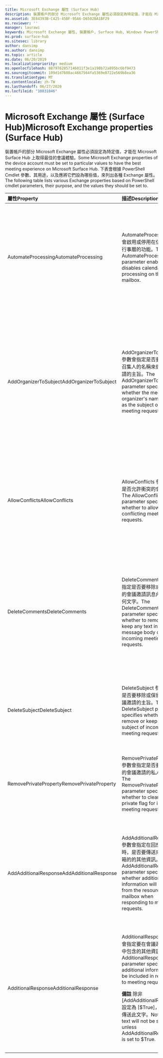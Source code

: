 ```yaml
---
title: Microsoft Exchange 屬性 (Surface Hub)
description: 裝置帳戶的部分 Microsoft Exchange 屬性必須設定為特定值，才能在 Microsoft Surface Hub 上取得最佳的會議體驗。
ms.assetid: 3E84393B-C425-45BF-95A6-D6502BA1BF29
ms.reviewer: ''
manager: laurawi
keywords: Microsoft Exchange 屬性, 裝置帳戶, Surface Hub, Windows PowerShell Cmdlet
ms.prod: surface-hub
ms.sitesec: library
author: dansimp
ms.author: dansimp
ms.topic: article
ms.date: 06/20/2019
ms.localizationpriority: medium
ms.openlocfilehash: 8879762857146011f3e1a198b72a895bc6bf9473
ms.sourcegitcommit: 109d1d7608ac4667564fa5369e8722e569b8ea36
ms.translationtype: MT
ms.contentlocale: zh-TW
ms.lasthandoff: 06/27/2020
ms.locfileid: "10831846"
---
```

# <span data-ttu-id="aca91-104">Microsoft Exchange 屬性 (Surface Hub)</span><span class="sxs-lookup"><span data-stu-id="aca91-104">Microsoft Exchange properties (Surface Hub)</span></span>


<span data-ttu-id="aca91-105">裝置帳戶的部分 Microsoft Exchange 屬性必須設定為特定值，才能在 Microsoft Surface Hub 上取得最佳的會議體驗。</span><span class="sxs-lookup"><span data-stu-id="aca91-105">Some Microsoft Exchange properties of the device account must be set to particular values to have the best meeting experience on Microsoft Surface Hub.</span></span> <span data-ttu-id="aca91-106">下表會根據 PowerShell Cmdlet 參數、其用途，以及應將它們設為哪些值，來列出各種 Exchange 屬性。</span><span class="sxs-lookup"><span data-stu-id="aca91-106">The following table lists various Exchange properties based on PowerShell cmdlet parameters, their purpose, and the values they should be set to.</span></span>

<table>
<colgroup>
<col width="25%" />
<col width="25%" />
<col width="25%" />
<col width="25%" />
</colgroup>
<thead>
<tr class="header">
<th align="left"><span data-ttu-id="aca91-107">屬性</span><span class="sxs-lookup"><span data-stu-id="aca91-107">Property</span></span></th>
<th align="left"><span data-ttu-id="aca91-108">描述</span><span class="sxs-lookup"><span data-stu-id="aca91-108">Description</span></span></th>
<th align="left"><span data-ttu-id="aca91-109">值</span><span class="sxs-lookup"><span data-stu-id="aca91-109">Value</span></span></th>
<th align="left"><span data-ttu-id="aca91-110">影響</span><span class="sxs-lookup"><span data-stu-id="aca91-110">Impact</span></span></th>
</tr>
</thead>
<tbody>
<tr class="odd">
<td align="left"><p><span data-ttu-id="aca91-111">AutomateProcessing</span><span class="sxs-lookup"><span data-stu-id="aca91-111">AutomateProcessing</span></span></p></td>
<td align="left"><p><span data-ttu-id="aca91-112">AutomateProcessing 參數會啟用或停用在信箱上處理行事曆的功能。</span><span class="sxs-lookup"><span data-stu-id="aca91-112">The AutomateProcessing parameter enables or disables calendar processing on the mailbox.</span></span></p></td>
<td align="left"><p><span data-ttu-id="aca91-113">AutoAccept</span><span class="sxs-lookup"><span data-stu-id="aca91-113">AutoAccept</span></span></p></td>
<td align="left"><p><span data-ttu-id="aca91-114">Surface Hub 將能夠根據其可用性自動接受或拒絕會議邀請。</span><span class="sxs-lookup"><span data-stu-id="aca91-114">The Surface Hub will be able to automatically accept or decline meeting requests based on its availability.</span></span></p></td>
</tr>
<tr class="even">
<td align="left"><p><span data-ttu-id="aca91-115">AddOrganizerToSubject</span><span class="sxs-lookup"><span data-stu-id="aca91-115">AddOrganizerToSubject</span></span></p></td>
<td align="left"><p><span data-ttu-id="aca91-116">AddOrganizerToSubject 參數會指定是否要使用會議召集人的名稱來做為會議邀請的主旨。</span><span class="sxs-lookup"><span data-stu-id="aca91-116">The AddOrganizerToSubject parameter specifies whether the meeting organizer's name is used as the subject of the meeting request.</span></span></p></td>
<td align="left"><p><span data-ttu-id="aca91-117">$False</span><span class="sxs-lookup"><span data-stu-id="aca91-117">$False</span></span></p></td>
<td align="left"><p><span data-ttu-id="aca91-118">歡迎畫面將不會顯示會議召集人兩次 (而不會將它顯示為召集人以及顯示於會議主旨中)。</span><span class="sxs-lookup"><span data-stu-id="aca91-118">The welcome screen will not show the meeting organizer twice (instead of showing it as both the organizer and in the meeting subject).</span></span></p></td>
</tr>
<tr class="odd">
<td align="left"><p><span data-ttu-id="aca91-119">AllowConflicts</span><span class="sxs-lookup"><span data-stu-id="aca91-119">AllowConflicts</span></span></p></td>
<td align="left"><p><span data-ttu-id="aca91-120">AllowConflicts 參數會指定是否允許衝突的會議邀請。</span><span class="sxs-lookup"><span data-stu-id="aca91-120">The AllowConflicts parameter specifies whether to allow conflicting meeting requests.</span></span></p></td>
<td align="left"><p><span data-ttu-id="aca91-121">$False</span><span class="sxs-lookup"><span data-stu-id="aca91-121">$False</span></span></p></td>
<td align="left"><p><span data-ttu-id="aca91-122">Surface Hub 將拒絕與另一個會議時間發生衝突的會議邀請。</span><span class="sxs-lookup"><span data-stu-id="aca91-122">The Surface Hub will decline meeting requests that conflict with another meeting’s time.</span></span></p></td>
</tr>
<tr class="even">
<td align="left"><p><span data-ttu-id="aca91-123">DeleteComments</span><span class="sxs-lookup"><span data-stu-id="aca91-123">DeleteComments</span></span></p></td>
<td align="left"><p><span data-ttu-id="aca91-124">DeleteComments 參數會指定是否要移除或保留傳入的會議邀請訊息內文中的任何文字。</span><span class="sxs-lookup"><span data-stu-id="aca91-124">The DeleteComments parameter specifies whether to remove or keep any text in the message body of incoming meeting requests.</span></span></p></td>
<td align="left"><p><span data-ttu-id="aca91-125">$False</span><span class="sxs-lookup"><span data-stu-id="aca91-125">$False</span></span></p></td>
<td align="left"><p><span data-ttu-id="aca91-126">如果您在會議期間需要會議的訊息內文，即可保留並從 Surface Hub 中擷取它。</span><span class="sxs-lookup"><span data-stu-id="aca91-126">The message body of meetings can be retained and retrieved from a Surface Hub if you need it during a meeting.</span></span></p></td>
</tr>
<tr class="odd">
<td align="left"><p><span data-ttu-id="aca91-127">DeleteSubject</span><span class="sxs-lookup"><span data-stu-id="aca91-127">DeleteSubject</span></span></p></td>
<td align="left"><p><span data-ttu-id="aca91-128">DeleteSubject 參數會指定是否要移除或保留傳入的會議邀請的主旨。</span><span class="sxs-lookup"><span data-stu-id="aca91-128">The DeleteSubject parameter specifies whether to remove or keep the subject of incoming meeting requests.</span></span></p></td>
<td align="left"><p><span data-ttu-id="aca91-129">$False</span><span class="sxs-lookup"><span data-stu-id="aca91-129">$False</span></span></p></td>
<td align="left"><p><span data-ttu-id="aca91-130">會議邀請主旨可顯示於 Surface Hub 上。</span><span class="sxs-lookup"><span data-stu-id="aca91-130">Meeting request subjects can be shown on the Surface Hub.</span></span></p></td>
</tr>
<tr class="even">
<td align="left"><p><span data-ttu-id="aca91-131">RemovePrivateProperty</span><span class="sxs-lookup"><span data-stu-id="aca91-131">RemovePrivateProperty</span></span></p></td>
<td align="left"><p><span data-ttu-id="aca91-132">RemovePrivateProperty 參數會指定是否要清除傳入的會議邀請的私人標幟。</span><span class="sxs-lookup"><span data-stu-id="aca91-132">The RemovePrivateProperty parameter specifies whether to clear the private flag for incoming meeting requests.</span></span></p></td>
<td align="left"><p><span data-ttu-id="aca91-133">$False</span><span class="sxs-lookup"><span data-stu-id="aca91-133">$False</span></span></p></td>
<td align="left"><p><span data-ttu-id="aca91-134">私人會議主旨會在歡迎畫面上顯示為 [私人]。</span><span class="sxs-lookup"><span data-stu-id="aca91-134">Private meeting subjects will show as Private on the welcome screen.</span></span></p></td>
</tr>
<tr class="odd">
<td align="left"><p><span data-ttu-id="aca91-135">AddAdditionalResponse</span><span class="sxs-lookup"><span data-stu-id="aca91-135">AddAdditionalResponse</span></span></p></td>
<td align="left"><p><span data-ttu-id="aca91-136">AddAdditionalResponse 參數會指定在回應會議邀請時，是否要傳送來自資源信箱的的其他資訊。</span><span class="sxs-lookup"><span data-stu-id="aca91-136">The AddAdditionalResponse parameter specifies whether additional information will be sent from the resource mailbox when responding to meeting requests.</span></span></p></td>
<td align="left"><p><span data-ttu-id="aca91-137">$True</span><span class="sxs-lookup"><span data-stu-id="aca91-137">$True</span></span></p></td>
<td align="left"><p><span data-ttu-id="aca91-138">將回應傳送到會議邀請時，將在回應中提供自訂文字。</span><span class="sxs-lookup"><span data-stu-id="aca91-138">When a response is sent to a meeting request, custom text will be provided in the response.</span></span></p></td>
</tr>
<tr class="even">
<td align="left"><p><span data-ttu-id="aca91-139">AdditionalResponse</span><span class="sxs-lookup"><span data-stu-id="aca91-139">AdditionalResponse</span></span></p></td>
<td align="left"><p><span data-ttu-id="aca91-140">AdditionalResponse 參數會指定要在會議邀請的回應中包含的其他資訊。</span><span class="sxs-lookup"><span data-stu-id="aca91-140">The AdditionalResponse parameter specifies the additional information to be included in responses to meeting requests.</span></span></p>
<div class="alert">
<strong><span data-ttu-id="aca91-141">備註 </strong> 除非 [AddAdditionalResponse] 設定為 [$True]，否則不會傳送此文字。</span><span class="sxs-lookup"><span data-stu-id="aca91-141">Note</strong>This text will not be sent unless AddAdditionalResponse is set to $True.</span></span>
</div>
<div>
 
</div></td>
<td align="left"><p><span data-ttu-id="aca91-142">您可以選擇使用其他回應，來通知使用者如何使用 Surface Hub 或將它們指向資源。</span><span class="sxs-lookup"><span data-stu-id="aca91-142">Your choice—the additional response can be used to inform people how to use a Surface Hub or point them towards resources.</span></span></p></td>
<td align="left"><p><span data-ttu-id="aca91-143">新增其他回應訊息，可以為使用者提供其如何在會議中使用 Surface Hub 的簡介。</span><span class="sxs-lookup"><span data-stu-id="aca91-143">Adding an additional response message can provide people an introduction to how they can use a Surface Hub in their meeting.</span></span></p></td>
</tr>
</tbody>
</table>

 

 

 





